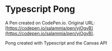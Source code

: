 # Typescript Pong

A Pen created on CodePen.io. Original URL: [https://codepen.io/salammia/pen/yjOgyB](https://codepen.io/salammia/pen/yjOgyB).

Pong created with Typescript and the Canvas API